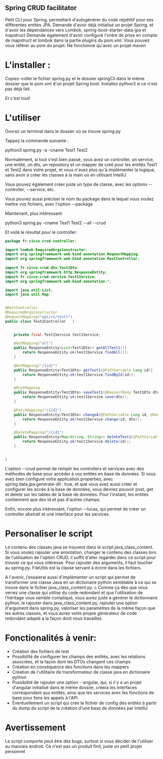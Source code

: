 ## Spring CRUD facilitator

Petit CLI pour Spring, permettant d'autogénérer du code répétitif pour ses différentes entités JPA. Demande d'avoir déjà initialisé un projet Spring, et d'avoir les dépendances vers Lombok, spring-boot-starter-data-jpa et mapstruct
Demande également d'avoir configuré l'ordre de prise en compte de mapstruct et lombok dans la partie plugins du pom.xml. Vous pouvez vous référer au pom du projet. Ne fonctionne qu'avec un projet maven


# L'installer :

Copiez-coller le fichier spring.py et le dossier springCli dans le même dossier que le pom.xml d'un projet Spring boot.
Installez python3 si ce n'est pas déjà fait.

Et c'est tout!


# L'utiliser

Ouvrez un terminal dans le dossier où se trouve spring.py

Tappez la commande suivante :

python3 spring.py -a -cname Test1 Test2

Normalement, si tout s'est bien passé, vous avez un controller, un service, une entité, un dto, un repository et un mapper de créé pour les entités Test1 et Test2 dans votre projet, et vous n'avez plus qu'à implémenter la logique, sans avoir à créer les classes à la main où en utilisant IntelliJ

Vous pouvez également créer juste un type de classe, avec les options --controller, --service, etc.

Vous pouvez aussi préciser le nom du package dans le lequel vous voulez mettre vos fichiers, avec l'option --package


Maintenant, plus intéressant:

python3 spring.py -cname Test1 Test2 --all --crud

Et voilà le résultat pour le controller:

```java
package fr.cicco.crud.controller;

import lombok.RequiredArgsConstructor;
import org.springframework.web.bind.annotation.RequestMapping;
import org.springframework.web.bind.annotation.RestController;    
    
import fr.cicco.crud.dto.Test1Dto;
import org.springframework.http.ResponseEntity;
import fr.cicco.crud.service.Test1Service;
import org.springframework.web.bind.annotation.*;

import java.util.List;
import java.util.Map;    
    

@RestController
@RequiredArgsConstructor
@RequestMapping("api/v1/test1")
public class Test1Controller   {

   
    private final Test1Service test1Service;

    @GetMapping("all")
    public ResponseEntity<List<Test1Dto>> getAllTest1(){
        return ResponseEntity.ok(test1Service.findAll());
    }

    @GetMapping("/{id}")
    public ResponseEntity<Test1Dto> getTest1(@PathVariable Long id){
        return ResponseEntity.ok(test1Service.findById(id));
    }

    @PostMapping
    public ResponseEntity<Test1Dto> saveTest1(@RequestBody Test1Dto dto){
        return ResponseEntity.ok(test1Service.save(dto));
    }

    @PatchMapping("/{id}")
    public ResponseEntity<Test1Dto> changeA(@PathVariable Long id, @RequestBody Test1Dto dto){
        return ResponseEntity.ok(test1Service.change(id, dto));
    }

    @DeleteMapping("/{id}")
    public ResponseEntity<Map<String, String>> deleteTest1(@PathVariable Long id){
        return ResponseEntity.ok(test1Service.delete(id));
    }

    
}
```

L'option --crud permet de remplir les controllers et services avec des méthodes de base pour accéder à vos entités en base de données. Si vous avez bien configuré votre application.properties, avec spring.data.jpa.generate-dll : true, et que vous avez aussi créer et configurer les accès à la base de données, vous devriez pouvoir post, get et delete sur les tables de la base de données. Pour l'instant, les entités contiennent que des Id et pas d'autres champs.

Enfin, encore plus intéressant, l'option --lucas, qui permet de créer un controller abstrait et une interface pour les services.

# Personaliser le script

Le contenu des classes java se trouvent dans le script java_class_content. Si vous voulez rajouter une annotation, changer le contenu des classes lors de l'utilisation de l'option CRUD, il suffit d'aller regarder dans ce script pour trouver ce qui vous intéresse. 
Pour rajouter des arguments, il faut toucher au spring.py.
FileUtils est la classe servant à écrire dans les fichiers.

A l'avenir, j'essaierai aussi d'implémenter un script qui permet de transformer une classe Java en un dictionaire python semblable à ce qui se trouve dans le fichier java_class_content.py. c
Comme ça dès que vous verrez une classe qui utilise du code redondant et que l'utilisation de l'héritage vous semble compliqué, vous aurez juste à générer le dictionnaire python, le rajouter dans java_class_content.py, rajouter une option d'argument dans spring.py, valoriser les paramètres de la même façon que les autres classes, et vous aurez votre propre générateur de code redondant adapté à la façon dont vous travaillez.

# Fonctionalités à venir:

  - Création des fichiers de test
  - Possibilité de configurer les champs des entités, avec les relations associées, et la façon dont les DTOs changent ces champs
  - Création en conséquence des fonctions dans les mappers
  - Création de l'utilitaire de transformateur de classe java en dictionaire python
  - Possibilité de rajouter une option --angular, qui, si il y a un projet d'angular initialisé dans le même dossier, créera les interfaces correspondant aux entités, ainsi que les services avec les fonctions de base pour faire les appels à l'API.
  - Éventuellement un script qui crée le fichier de config des entités à partir du dump du script de la création d'une base de données par IntelliJ

# Avertissement

Le script comporte peut être des bugs, surtout si vous décider de l'utiliser au mauvais endroit. Ce n'est pas un produit finit, juste un petit projet personnel
